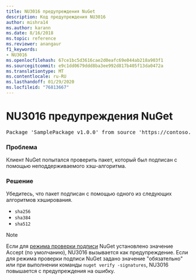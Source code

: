 ```yaml
---
title: NU3016 предупреждения NuGet
description: Код предупреждения NU3016
author: mishra14
ms.author: karann
ms.date: 8/16/2018
ms.topic: reference
ms.reviewer: anangaur
f1_keywords:
- NU3016
ms.openlocfilehash: 67ce1bc5d3616cae2d0eafc69e044ab218a903f1
ms.sourcegitcommit: e9c1dd0679ddd8ba3ee992d817b405f13da0472a
ms.translationtype: MT
ms.contentlocale: ru-RU
ms.lasthandoff: 01/29/2020
ms.locfileid: "76813667"
---
```

# <a name="nuget-warning-nu3016"></a>NU3016 предупреждения NuGet

<pre>Package 'SamplePackage v1.0.0' from source 'https://contoso.com/index.json': The package hash uses an unsupported hash algorithm.</pre>

### <a name="issue"></a>Проблема

Клиент NuGet попытался проверить пакет, который был подписан с помощью неподдерживаемого хэш-алгоритма.


### <a name="solution"></a>Решение

Убедитесь, что пакет подписан с помощью одного из следующих алгоритмов хэширования. 
* `sha256`
* `sha384`
* `sha512`


> [!Note]
> Если для [режима проверки подписи](../../consume-packages/installing-signed-packages.md#configure-package-signature-requirements) NuGet установлено значение Accept (по умолчанию), NU3016 вызывается как предупреждение. Если для режима проверки подписи NuGet задано значение "обязательно" или при выполнении команды `nuget verify -signatures`, NU3016 повышается с предупреждения на ошибку. 
